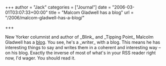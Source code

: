 +++
author = "Jack"
categories = ["Journal"]
date = "2006-03-01T03:07:33+00:00"
title = "Malcom Gladwell has a blog"
url = "/2006/malcom-gladwell-has-a-blog/"

+++

New Yorker columnist and author of \_Blink\_ and \_Tipping Point\_ Malcolm Gladwell has a [blog][1]. You see, he's a \_writer\_ with a blog. This means he has interesting things to say and writes them in a coherent and interesting way &#8211; on his blog. Exactly the inverse of most of what's in your RSS reader right now, I'd wager. You should read it. 

[1]: <http://gladwell.typepad.com/>